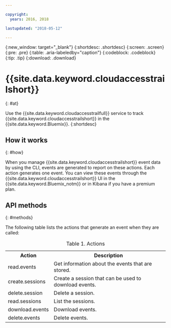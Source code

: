 ```yaml
---

copyright:
  years: 2016, 2018

lastupdated: "2018-05-12"

---
```


{:new_window: target="_blank"}
{:shortdesc: .shortdesc}
{:screen: .screen}
{:pre: .pre}
{:table: .aria-labeledby="caption"}
{:codeblock: .codeblock}
{:tip: .tip}
{:download: .download}


# {{site.data.keyword.cloudaccesstrailshort}}
{: #at}

Use the {{site.data.keyword.cloudaccesstrailfull}} service to track {{site.data.keyword.cloudaccesstrailshort}} in the {{site.data.keyword.Bluemix}}. 
{:shortdesc}


## How it works
{: #how}

When you manage {{site.data.keyword.cloudaccesstrailshort}} event data by using the CLI, events are generated to report on these actions. Each action generates one event. You can view these events through the {{site.data.keyword.cloudaccesstrailshort}} UI in the {{site.data.keyword.Bluemix_notm}} or in Kibana if you have a premium plan.



## API methods
{: #methods}

The following table lists the actions that generate an event when they are called:

<table>
  <caption>Table 1. Actions</caption>
  <tr>
    <th>Action</th>
	  <th>Description</th>
  <tr>
  <tr>
    <td>read.events</td>
	  <td>Get information about the events that are stored.</td>
  </tr>
  <tr>
    <td>create.sessions</td>
	  <td>Create a session that can be used to download events.</td>
  </tr>
  <tr>
    <td>delete.session</td>
	  <td>Delete a session.</td>
  </tr>
  <tr>
    <td>read.sessions</td>
	  <td>List the sessions.</td>
  </tr>
  <tr>
    <td>download.events</td>
	  <td>Download events.</td>
  </tr>
  <tr>
    <td>delete.events</td>
	  <td>Delete events.</td>
  </tr>
</table>


	
 	
 	